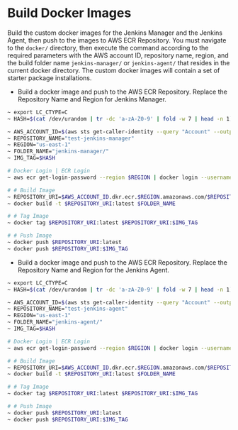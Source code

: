 # Build Docker Images

Build the custom docker images for the Jenkins Manager and the Jenkins Agent, then push to the images to AWS ECR Repository. You must navigate to the `docker/` directory, then execute the command according to the required parameters with the AWS account ID, repository name, region, and the build folder name `jenkins-manager/` or `jenkins-agent/` that resides in the current docker directory. The custom docker images will contain a set of starter package installations.

- Build a docker image and push to the AWS ECR Repository. Replace the Repository Name and Region for Jenkins Manager.

```bash
~ export LC_CTYPE=C
~ HASH=$(cat /dev/urandom | tr -dc 'a-zA-Z0-9' | fold -w 7 | head -n 1)

~ AWS_ACCOUNT_ID=$(aws sts get-caller-identity --query "Account" --output text)
~ REPOSITORY_NAME="test-jenkins-manager"
~ REGION="us-east-1"
~ FOLDER_NAME="jenkins-manager/"
~ IMG_TAG=$HASH

# Docker Login | ECR Login
~ aws ecr get-login-password --region $REGION | docker login --username AWS --password-stdin $AWS_ACCOUNT_ID.dkr.ecr.$REGION.amazonaws.com

# # Build Image
~ REPOSITORY_URI=$AWS_ACCOUNT_ID.dkr.ecr.$REGION.amazonaws.com/$REPOSITORY_NAME
~ docker build -t $REPOSITORY_URI:latest $FOLDER_NAME

# # Tag Image
~ docker tag $REPOSITORY_URI:latest $REPOSITORY_URI:$IMG_TAG

# # Push Image
~ docker push $REPOSITORY_URI:latest
~ docker push $REPOSITORY_URI:$IMG_TAG
```

- Build a docker image and push to the AWS ECR Repository. Replace the Repository Name and Region for the Jenkins Agent.

```bash
~ export LC_CTYPE=C
~ HASH=$(cat /dev/urandom | tr -dc 'a-zA-Z0-9' | fold -w 7 | head -n 1)

~ AWS_ACCOUNT_ID=$(aws sts get-caller-identity --query "Account" --output text)
~ REPOSITORY_NAME="test-jenkins-agent"
~ REGION="us-east-1"
~ FOLDER_NAME="jenkins-agent/"
~ IMG_TAG=$HASH

# Docker Login | ECR Login
~ aws ecr get-login-password --region $REGION | docker login --username AWS --password-stdin $AWS_ACCOUNT_ID.dkr.ecr.$REGION.amazonaws.com

# # Build Image
~ REPOSITORY_URI=$AWS_ACCOUNT_ID.dkr.ecr.$REGION.amazonaws.com/$REPOSITORY_NAME
~ docker build -t $REPOSITORY_URI:latest $FOLDER_NAME

# # Tag Image
~ docker tag $REPOSITORY_URI:latest $REPOSITORY_URI:$IMG_TAG

# # Push Image
~ docker push $REPOSITORY_URI:latest
~ docker push $REPOSITORY_URI:$IMG_TAG
```